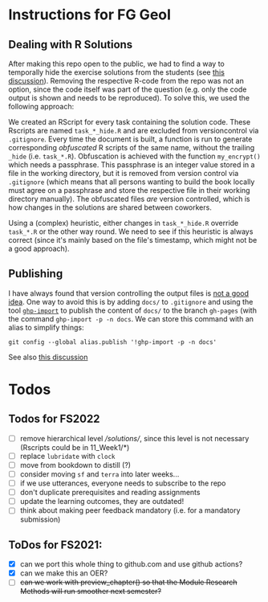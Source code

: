 # Instructions for FG GeoI

## Dealing with R Solutions

After making this repo open to the public, we had to find a way to temporally hide the exercise solutions from the students (see [this discussion](https://github.com/orgs/ComputationalMovementAnalysis/teams/core-team/discussions/2)). Removing the respective R-code from the repo was not an option, since the code itself was part of the question (e.g. only the code output is shown and needs to be reproduced). To solve this, we used the following approach: 

We created an RScript for every task containing the solution code. These Rscripts are named `task_*_hide.R` and are excluded from versioncontrol via `.gitignore`. Every time the document is built, a function is run to generate corresponding *obfuscated* R scripts of the same name, without the trailing `_hide` (i.e. `task_*.R`). Obfuscation is achieved with the function `my_encrypt()` which needs a passphrase. This passphrase is an integer value stored in a file in the working directory, but it is removed from version control via `.gitignore` (which means that all persons wanting to build the book locally must agree on a passphrase and store the respective file in their working directory manually). The obfuscated files *are* version controlled, which is how changes in the solutions are shared between coworkers.

Using a (complex) heuristic, either changes in `task_*_hide.R` override `task_*.R` or the other way round. We need to see if this heuristic is always correct (since it's mainly based on the file's timestamp, which might not be a good approach).


## Publishing

I have always found that version controlling the output files is [not a good idea](https://stackoverflow.com/q/67664158/4139249). One way to avoid this is by adding `docs/` to `.gitignore` and using the tool [`ghp-import`](https://pypi.org/project/ghp-import/) to publish the content of `docs/` to the branch `gh-pages` (with the command `ghp-import -p -n docs`. We can store this command with an alias to simplify things: 

```
git config --global alias.publish '!ghp-import -p -n docs'
``` 

See also [this discussion](https://github.com/orgs/ComputationalMovementAnalysis/teams/core-team/discussions/11)



# Todos

## Todos for FS2022

- [ ] remove hierarchical level */solutions/*, since this level is not necessary (Rscripts could be in 11_Week1/*)
- [ ] replace `lubridate` with `clock`
- [ ] move from bookdown to distill (?)
- [ ] consider moving `sf` and `terra` into later weeks...
- [ ] if we use utterances, everyone needs to subscribe to the repo
- [ ] don't duplicate prerequisites and reading assignments
- [ ] update the learning outcomes, they are outdated!
- [ ] think about making peer feedback mandatory (i.e. for a mandatory submission)

## ToDos for FS2021:

- [x] can we port this whole thing to github.com and use github actions?
- [x] can we make this an OER?
- [ ] ~~can we work with preview_chapter() so that the Module Research Methods will run smoother next semester?~~
